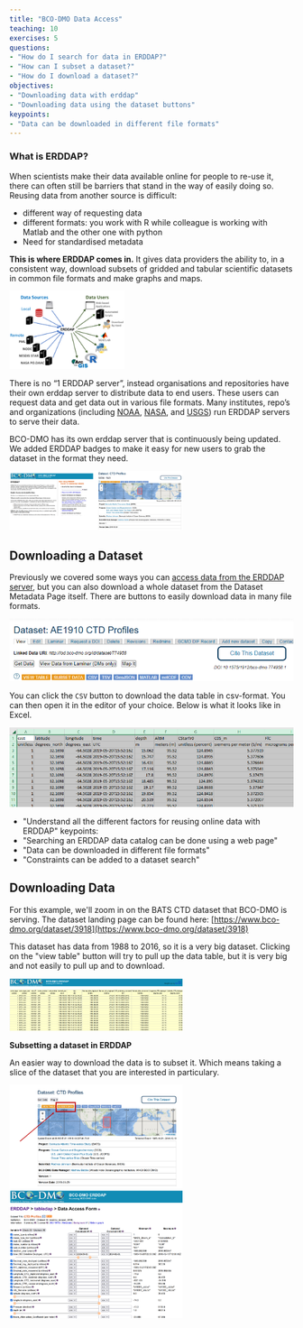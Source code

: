 ```yaml
---
title: "BCO-DMO Data Access"
teaching: 10
exercises: 5
questions:
- "How do I search for data in ERDDAP?"
- "How can I subset a dataset?"
- "How do I download a dataset?"
objectives:
- "Downloading data with erddap"
- "Downloading data using the dataset buttons"
keypoints:
- "Data can be downloaded in different file formats"
---
```

### What is ERDDAP?

When scientists make their data available online for people to re-use  it, there can often still be barriers that stand in the way of easily  doing so. Reusing data from another source is difficult:

- different way of requesting data
- different formats: you work with R while colleague is working with Matlab and the other one with python
- Need for standardised metadata

**This is where ERDDAP comes in.** It gives data  providers the ability to, in a consistent way, download  subsets of  gridded and tabular scientific datasets in common file formats and make  graphs and maps.

<img src="../fig/erddap.png" alt="erddap" style="zoom:20%;" />



There is no “1 ERDDAP server”, instead organisations and repositories  have their own erddap server to distribute data to end users. These  users can request data and get data out in various file formats.  Many  institutes, repo’s and organizations (including [NOAA](https://coastwatch.pfeg.noaa.gov/erddap/index.html), [NASA](https://podaac-uat.jpl.nasa.gov/erddap/index.html), and [USGS](https://geoport.usgs.esipfed.org/erddap/index.html)) run ERDDAP servers  to serve their data.

BCO-DMO has its own erddap server that is continuously being updated. We added ERDDAP badges to make it easy for new users to grab the dataset in the format they need.

<img src="../fig/erddap-bats.png" alt="erddap-bcodmo" style="zoom:30%;" />


## Downloading a Dataset

Previously we covered some ways you can [access data from the ERDDAP server](../08_erddap_catalog_search/index.html), but you can also download a whole dataset from the Dataset Metadata Page itself. There are buttons to easily download data in many file formats.

[![AE1910_CTD bottle badges](../fig/AE1910_CTD_badges.png)](https://www.bco-dmo.org/dataset/774958)

You can click the `CSV` button to download the data table in csv-format.  You can then open it in the editor of your choice. Below is what it looks like in Excel.

![csv in excel](../fig/ctd_data_in_excel.png)




- "Understand all the different factors for reusing online data with ERDDAP"
keypoints:
- "Searching an ERDDAP data catalog can be done using a web page"
- "Data can be downloaded in different file formats"
- "Constraints can be added to a dataset search"



## Downloading Data

For this example, we'll zoom in on the BATS CTD dataset that BCO-DMO is serving. The dataset landing page can be found here: [https://www.bco-dmo.org/dataset/3918](https://www.bco-dmo.org/dataset/3918)

This dataset has data from 1988 to 2016, so it is a very big dataset. Clicking on the "view table" button will try to pull up the data table, but it is very big and not easily to pull up and to download.

<img src="../fig/erddap-bats-dataview.png" alt="erddap-bats-bcodmo" style="zoom:30%;" />

**Subsetting a dataset in ERDDAP**

An easier way to download the data is to subset it. Which means taking a slice of the dataset that you are interested in particulary.

<img src="../fig/erddap-subsetdata.png" alt="erddap-subset" style="zoom:30%;" />

<img src="../fig/erddap-subsetting.png" alt="erddap-subsetting" style="zoom:30%;" />





